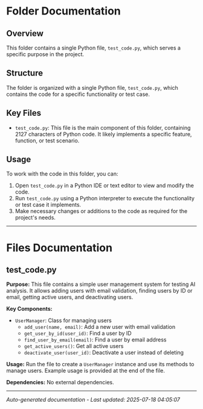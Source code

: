 # Folder Documentation

## Overview
This folder contains a single Python file, `test_code.py`, which serves a specific purpose in the project.

## Structure
The folder is organized with a single Python file, `test_code.py`, which contains the code for a specific functionality or test case.

## Key Files
- `test_code.py`: This file is the main component of this folder, containing 2127 characters of Python code. It likely implements a specific feature, function, or test scenario.

## Usage
To work with the code in this folder, you can:
1. Open `test_code.py` in a Python IDE or text editor to view and modify the code.
2. Run `test_code.py` using a Python interpreter to execute the functionality or test case it implements.
3. Make necessary changes or additions to the code as required for the project's needs.

---

# Files Documentation

## test_code.py

**Purpose:** This file contains a simple user management system for testing AI analysis. It allows adding users with email validation, finding users by ID or email, getting active users, and deactivating users.

**Key Components:**
- `UserManager`: Class for managing users
  - `add_user(name, email)`: Add a new user with email validation
  - `get_user_by_id(user_id)`: Find a user by ID
  - `find_user_by_email(email)`: Find a user by email address
  - `get_active_users()`: Get all active users
  - `deactivate_user(user_id)`: Deactivate a user instead of deleting

**Usage:** Run the file to create a `UserManager` instance and use its methods to manage users. Example usage is provided at the end of the file.

**Dependencies:** No external dependencies.

---
*Auto-generated documentation - Last updated: 2025-07-18 04:05:07*
